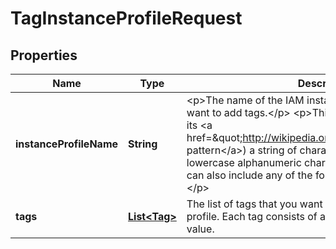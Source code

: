 

# TagInstanceProfileRequest


## Properties

| Name | Type | Description | Notes |
|------------ | ------------- | ------------- | -------------|
|**instanceProfileName** | **String** | &lt;p&gt;The name of the IAM instance profile to which you want to add tags.&lt;/p&gt; &lt;p&gt;This parameter allows (through its &lt;a href&#x3D;\&quot;http://wikipedia.org/wiki/regex\&quot;&gt;regex pattern&lt;/a&gt;) a string of characters consisting of upper and lowercase alphanumeric characters with no spaces. You can also include any of the following characters: _+&#x3D;,.@-&lt;/p&gt; |  |
|**tags** | [**List&lt;Tag&gt;**](Tag.md) | The list of tags that you want to attach to the IAM instance profile. Each tag consists of a key name and an associated value. |  |



